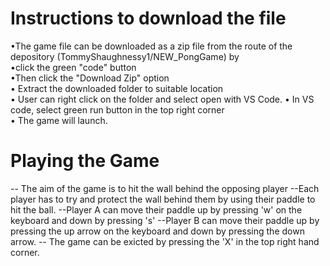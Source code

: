# Instructions to download the file
 •The game file can be downloaded as a zip file from the route of the depository (TommyShaughnessy1/NEW_PongGame) by  
 •click the green "code" button  
 •Then click  the "Download Zip" option  
 • Extract the downloaded folder to suitable location  
 • User can right click on the folder and select open with VS Code.
 • In VS code, select green run button in the top right corner  
 • The game will launch.

# Playing the Game
-- The aim of the game is to hit the wall behind the opposing player
--Each player has to try and protect the wall behind them by using their paddle to hit the ball.
--Player A can move their paddle up by pressing 'w' on the keyboard and down by pressing 's'
--Player B can move their paddle up by pressing the up arrow on the keyboard and down by pressing the down arrow.
-- The game can be exicted by pressing the 'X' in the top right hand corner. 
